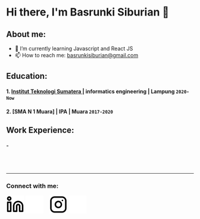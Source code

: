 # Hi there, I'm Basrunki Siburian  👋
## About me:
- 🌱 I’m currently learning Javascript and React JS
- 📫 How to reach me: basrunkisiburian@gmail.com

## Education:

#### 1. [Institut Teknologi Sumatera ](https://www.itera.ac.id) | informatics engineering | Lampung `2020-Now`
 #### 2. [SMA N 1 Muara] | IPA | Muara `2017-2020`

## Work Experience:
#### -

<br />
<br />

---
### Connect with me:

[![website](./img/linkedin-light.svg)](https://www.linkedin.com/in/basrunki-siburian-ba6b03210/#gh-light-mode-only)
[![website](./img/linkedin-dark.svg)](https://www.linkedin.com/in/basrunki-siburian-ba6b03210/#gh-dark-mode-only)
&nbsp;&nbsp;
[![website](./img/instagram-light.svg)](https://instagram.com/basrunki_#gh-light-mode-only)
[![website](./img/instagram-dark.svg)](https://instagram.com/basrunki_#gh-dark-mode-only)



[webdev]: https://github.com/siburianbasrunki
